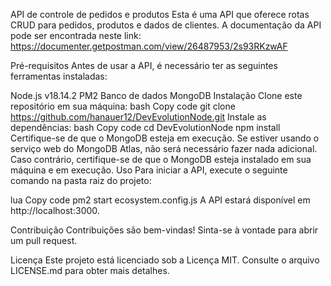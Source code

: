 API de controle de pedidos e produtos
Esta é uma API que oferece rotas CRUD para pedidos, produtos e dados de clientes. A documentação da API pode ser encontrada neste link: https://documenter.getpostman.com/view/26487953/2s93RKzwAF

Pré-requisitos
Antes de usar a API, é necessário ter as seguintes ferramentas instaladas:

Node.js v18.14.2
PM2
Banco de dados MongoDB
Instalação
Clone este repositório em sua máquina:
bash
Copy code
git clone https://github.com/hanauer12/DevEvolutionNode.git
Instale as dependências:
bash
Copy code
cd DevEvolutionNode
npm install
Certifique-se de que o MongoDB esteja em execução. Se estiver usando o serviço web do MongoDB Atlas, não será necessário fazer nada adicional. Caso contrário, certifique-se de que o MongoDB esteja instalado em sua máquina e em execução.
Uso
Para iniciar a API, execute o seguinte comando na pasta raiz do projeto:

lua
Copy code
pm2 start ecosystem.config.js
A API estará disponível em http://localhost:3000.

Contribuição
Contribuições são bem-vindas! Sinta-se à vontade para abrir um pull request.

Licença
Este projeto está licenciado sob a Licença MIT. Consulte o arquivo LICENSE.md para obter mais detalhes.
